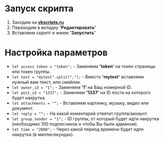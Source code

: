 # Запуск скрипта

1.  Заходим на [**vkscripts.ru**](http://vkscripts.ru "**vkscripts.ru**")
2.  Переходим в вкладку **'Редактировать'**
3. Вставляем скрипт и жмем **'Запустить'**

# Настройка параметров

- `let access_token = "token";` - Заменяем **'token'** на токен страницы или токен группы.
- `let text = "mytext".split(",");` - Вместо **'mytext'** вставляем нужный вам текст, или смайлик.
- `let owner_id = "1";` - Заменяем **'1'** на Ваш номерной ID.
- `let post_id = "1337";` - Заменяем **'1337'** на ID поста на которого будет накрутка.
- `let attachments = "";` - Вставляем картинку, музыку, видео или документ.
- `let reply = "";` - На какой коментарий ответит группа/аккаунт.
- `let group_sender = "1";` - ID группы, от который будет идти накрутка (необходимо 100 подписчиков и чтобы Вы были админом).
- `let time = "2000";` - Через какой период времени будет идти накрутка (в миллисекундах).
